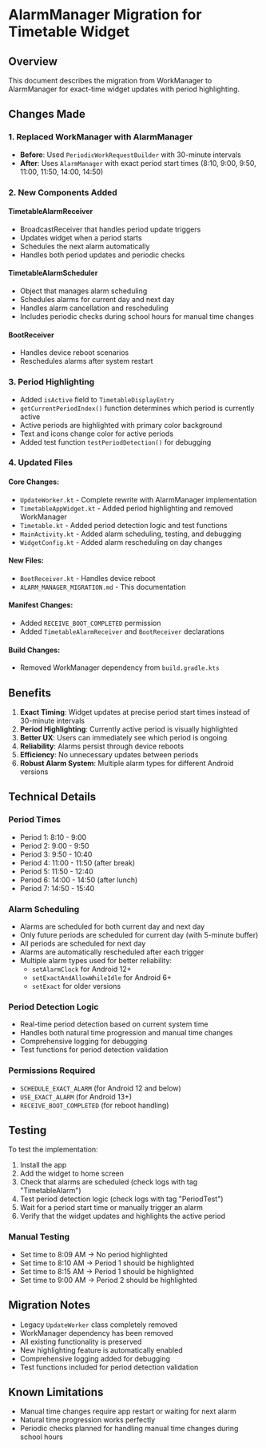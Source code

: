 # AlarmManager Migration for Timetable Widget

## Overview
This document describes the migration from WorkManager to AlarmManager for exact-time widget updates with period highlighting.

## Changes Made

### 1. Replaced WorkManager with AlarmManager
- **Before**: Used `PeriodicWorkRequestBuilder` with 30-minute intervals
- **After**: Uses `AlarmManager` with exact period start times (8:10, 9:00, 9:50, 11:00, 11:50, 14:00, 14:50)

### 2. New Components Added

#### TimetableAlarmReceiver
- BroadcastReceiver that handles period update triggers
- Updates widget when a period starts
- Schedules the next alarm automatically
- Handles both period updates and periodic checks

#### TimetableAlarmScheduler
- Object that manages alarm scheduling
- Schedules alarms for current day and next day
- Handles alarm cancellation and rescheduling
- Includes periodic checks during school hours for manual time changes

#### BootReceiver
- Handles device reboot scenarios
- Reschedules alarms after system restart

### 3. Period Highlighting
- Added `isActive` field to `TimetableDisplayEntry`
- `getCurrentPeriodIndex()` function determines which period is currently active
- Active periods are highlighted with primary color background
- Text and icons change color for active periods
- Added test function `testPeriodDetection()` for debugging

### 4. Updated Files

#### Core Changes:
- `UpdateWorker.kt` - Complete rewrite with AlarmManager implementation
- `TimetableAppWidget.kt` - Added period highlighting and removed WorkManager
- `Timetable.kt` - Added period detection logic and test functions
- `MainActivity.kt` - Added alarm scheduling, testing, and debugging
- `WidgetConfig.kt` - Added alarm rescheduling on day changes

#### New Files:
- `BootReceiver.kt` - Handles device reboot
- `ALARM_MANAGER_MIGRATION.md` - This documentation

#### Manifest Changes:
- Added `RECEIVE_BOOT_COMPLETED` permission
- Added `TimetableAlarmReceiver` and `BootReceiver` declarations

#### Build Changes:
- Removed WorkManager dependency from `build.gradle.kts`

## Benefits

1. **Exact Timing**: Widget updates at precise period start times instead of 30-minute intervals
2. **Period Highlighting**: Currently active period is visually highlighted
3. **Better UX**: Users can immediately see which period is ongoing
4. **Reliability**: Alarms persist through device reboots
5. **Efficiency**: No unnecessary updates between periods
6. **Robust Alarm System**: Multiple alarm types for different Android versions

## Technical Details

### Period Times
- Period 1: 8:10 - 9:00
- Period 2: 9:00 - 9:50
- Period 3: 9:50 - 10:40
- Period 4: 11:00 - 11:50 (after break)
- Period 5: 11:50 - 12:40
- Period 6: 14:00 - 14:50 (after lunch)
- Period 7: 14:50 - 15:40

### Alarm Scheduling
- Alarms are scheduled for both current day and next day
- Only future periods are scheduled for current day (with 5-minute buffer)
- All periods are scheduled for next day
- Alarms are automatically rescheduled after each trigger
- Multiple alarm types used for better reliability:
  - `setAlarmClock` for Android 12+
  - `setExactAndAllowWhileIdle` for Android 6+
  - `setExact` for older versions

### Period Detection Logic
- Real-time period detection based on current system time
- Handles both natural time progression and manual time changes
- Comprehensive logging for debugging
- Test functions for period detection validation

### Permissions Required
- `SCHEDULE_EXACT_ALARM` (for Android 12 and below)
- `USE_EXACT_ALARM` (for Android 13+)
- `RECEIVE_BOOT_COMPLETED` (for reboot handling)

## Testing

To test the implementation:
1. Install the app
2. Add the widget to home screen
3. Check that alarms are scheduled (check logs with tag "TimetableAlarm")
4. Test period detection logic (check logs with tag "PeriodTest")
5. Wait for a period start time or manually trigger an alarm
6. Verify that the widget updates and highlights the active period

### Manual Testing
- Set time to 8:09 AM → No period highlighted
- Set time to 8:10 AM → Period 1 should be highlighted
- Set time to 8:15 AM → Period 1 should be highlighted
- Set time to 9:00 AM → Period 2 should be highlighted

## Migration Notes

- Legacy `UpdateWorker` class completely removed
- WorkManager dependency has been removed
- All existing functionality is preserved
- New highlighting feature is automatically enabled
- Comprehensive logging added for debugging
- Test functions included for period detection validation

## Known Limitations

- Manual time changes require app restart or waiting for next alarm
- Natural time progression works perfectly
- Periodic checks planned for handling manual time changes during school hours 